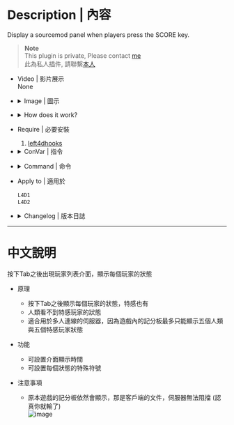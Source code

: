 # Description | 內容
Display a sourcemod panel when players press the SCORE key.

> __Note__ <br/>
This plugin is private, Please contact [me](https://github.com/fbef0102/Game-Private_Plugin#私人插件列表-private-plugins-list)<br/>
此為私人插件, 請聯繫[本人](https://github.com/fbef0102/Game-Private_Plugin#私人插件列表-private-plugins-list)

* Video | 影片展示
<br/>None

* <details><summary>Image | 圖示</summary>

	* A = Afk (Idle Player), X = Dead, ~ = Incapacitated, + = Alive, H = Hanging from ledge, 0 = Spectator, number = HP
		> A = Afk (閒置玩家), X = 死亡, ~ = 倒地, + = 活著站立, H = 掛邊, 0 = 旁觀者, 數字為玩家的血量
		<br/>![l4d_scoreboard_panel_1](image/l4d_scoreboard_panel_1.jpg)
	* SI(+) = Alive Infected, SI(G) = Ghost Infected, number = HP
		> SI(+) = 活著的特感玩家, SI(G) = 靈魂特感玩家, 數字為玩家的血量
		<br/>![l4d_scoreboard_panel_2](image/l4d_scoreboard_panel_2.jpg)
	* Support multi players
		> 支援多人倖存者
		<br/>![l4d_scoreboard_panel_3](image/l4d_scoreboard_panel_3.jpg)
</details>

* <details><summary>How does it work?</summary>

	* Type tab Key (IN_SCORE) to show a hud for 8 seconds, it displays all players' state
	* The game default scoreboard is client side, so unfortunately can't block it.
</details>

* Require | 必要安裝
	1. [left4dhooks](https://forums.alliedmods.net/showthread.php?t=321696)

* <details><summary>ConVar | 指令</summary>

	* cfg/sourcemod/l4d_scoreboard_panel.cfg
		```php
		// Symbol for afk players (idle survivor)
		l4d_scoreboard_panel_afk_symbol "A"

		// If 1, display health on panel
		l4d_scoreboard_panel_display_health "1"

		// Panel display time.
		l4d_scoreboard_panel_display_time "8"

		// 0=Plugin off, 1=Plugin on.
		l4d_scoreboard_panel_enable "1"

		// Symbol for survivors hanging from ledge
		l4d_scoreboard_panel_hanging_symbol "H"

		// Symbol for incapacitated survivors
		l4d_scoreboard_panel_incapacitated_symbol "~"

		// Symbol for alive infected players
		l4d_scoreboard_panel_infected_alive_symbol "SI(+)"

		// Symbol for dead infected players
		l4d_scoreboard_panel_infected_dead_symbol "SI(-)"

		// Symbol for ghost infected players
		l4d_scoreboard_panel_infected_ghost_symbol "SI(G)"

		// Symbol for infected players (Only display to survivor)
		l4d_scoreboard_panel_infected_team_symbol "SI"

		// Symbol for spectator players
		l4d_scoreboard_panel_spectator_team_symbol "O"

		// Symbol for alive survivors
		l4d_scoreboard_panel_survior_alive_symbol "+"

		// Symbol for black and white survivors (last life)
		l4d_scoreboard_panel_survivor_bw_symbol "!!"

		// Symbol for dead survivors
		l4d_scoreboard_panel_survivor_dead_symbol "X"
		
		// Cold down in seconds can a player press tab key to display panel again.
		l4d_scoreboard_panel_tab_cooldown "1.0"
		```
</details>

* <details><summary>Command | 命令</summary>

	None
</details>

* Apply to | 適用於
	```
	L4D1
	L4D2
	```

* <details><summary>Changelog | 版本日誌</summary>

	* v1.1 (2023-1-8)
	    * Draw more details on panel

	* v1.0 (2023-1-5)
		* Initial Release
</details>

- - - -
# 中文說明
按下Tab之後出現玩家列表介面，顯示每個玩家的狀態

* 原理
	* 按下Tab之後顯示每個玩家的狀態，特感也有
	* 人類看不到特感玩家的狀態
	* 適合用於多人連線的伺服器，因為遊戲內的記分板最多只能顯示五個人類與五個特感玩家狀態

* 功能
	* 可設置介面顯示時間
	* 可設置每個狀態的特殊符號

* 注意事項
	* 原本遊戲的記分板依然會顯示，那是客戶端的文件，伺服器無法阻擋 (認真你就輸了)
	<br/>![image](https://user-images.githubusercontent.com/12229810/210696441-02a5b27e-d540-4f0b-a760-0f60e59300d4.png)
